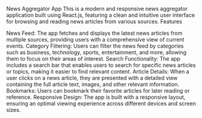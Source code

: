 News Aggregator App
This is a modern and responsive news aggregator application built using React.js, featuring a clean and intuitive user interface for browsing and reading news articles from various sources.
Features

News Feed: The app fetches and displays the latest news articles from multiple sources, providing users with a comprehensive view of current events.
Category Filtering: Users can filter the news feed by categories such as business, technology, sports, entertainment, and more, allowing them to focus on their areas of interest.
Search Functionality: The app includes a search bar that enables users to search for specific news articles or topics, making it easier to find relevant content.
Article Details: When a user clicks on a news article, they are presented with a detailed view containing the full article text, images, and other relevant information.
Bookmarks: Users can bookmark their favorite articles for later reading or reference.
Responsive Design: The app is built with a responsive layout, ensuring an optimal viewing experience across different devices and screen sizes.
